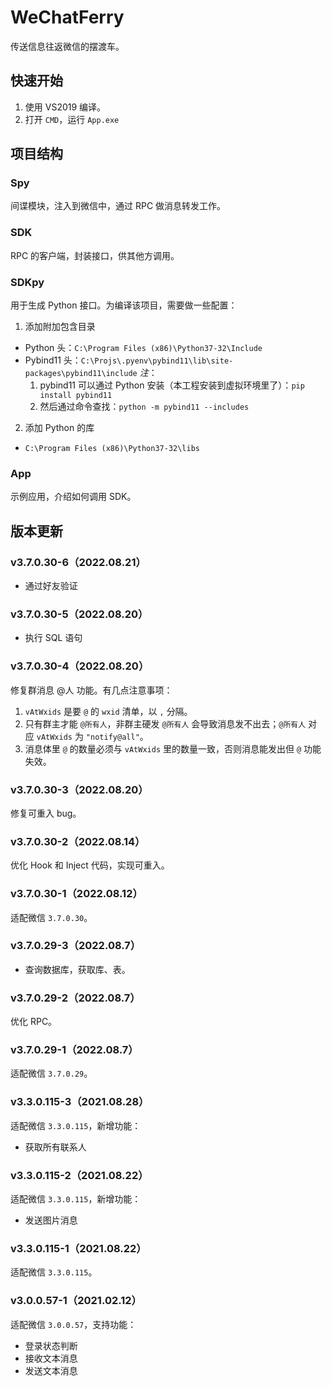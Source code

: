 # WeChatFerry
传送信息往返微信的摆渡车。

## 快速开始
1. 使用 VS2019 编译。
2. 打开 `CMD`，运行 `App.exe`

## 项目结构
### Spy
间谍模块，注入到微信中，通过 RPC 做消息转发工作。

### SDK
RPC 的客户端，封装接口，供其他方调用。

### SDKpy
用于生成 Python 接口。为编译该项目，需要做一些配置：
1. 添加附加包含目录
* Python 头：`C:\Program Files (x86)\Python37-32\Include`
* Pybind11 头：`C:\Projs\.pyenv\pybind11\lib\site-packages\pybind11\include`
*注*：
    1. pybind11 可以通过 Python 安装（本工程安装到虚拟环境里了）：`pip install pybind11`
    2. 然后通过命令查找：`python -m pybind11 --includes`

2. 添加 Python 的库
* `C:\Program Files (x86)\Python37-32\libs`

### App
示例应用，介绍如何调用 SDK。

## 版本更新
### v3.7.0.30-6（2022.08.21）
* 通过好友验证

### v3.7.0.30-5（2022.08.20）
* 执行 SQL 语句

### v3.7.0.30-4（2022.08.20）
修复群消息 @人 功能。有几点注意事项：
1. `vAtWxids` 是要 `@` 的 `wxid` 清单，以 `,` 分隔。
2. 只有群主才能 `@所有人`，非群主硬发 `@所有人` 会导致消息发不出去；`@所有人` 对应 `vAtWxids` 为 `"notify@all"`。
3. 消息体里 `@` 的数量必须与 `vAtWxids` 里的数量一致，否则消息能发出但 `@` 功能失效。

### v3.7.0.30-3（2022.08.20）
修复可重入 bug。

### v3.7.0.30-2（2022.08.14）
优化 Hook 和 Inject 代码，实现可重入。

### v3.7.0.30-1（2022.08.12）
适配微信 `3.7.0.30`。

### v3.7.0.29-3（2022.08.7）
* 查询数据库，获取库、表。

### v3.7.0.29-2（2022.08.7）
优化 RPC。

### v3.7.0.29-1（2022.08.7）
适配微信 `3.7.0.29`。

### v3.3.0.115-3（2021.08.28）
适配微信 `3.3.0.115`，新增功能：
* 获取所有联系人

### v3.3.0.115-2（2021.08.22）
适配微信 `3.3.0.115`，新增功能：
* 发送图片消息

### v3.3.0.115-1（2021.08.22）
适配微信 `3.3.0.115`。

### v3.0.0.57-1（2021.02.12）
适配微信 `3.0.0.57`，支持功能：
* 登录状态判断
* 接收文本消息
* 发送文本消息
